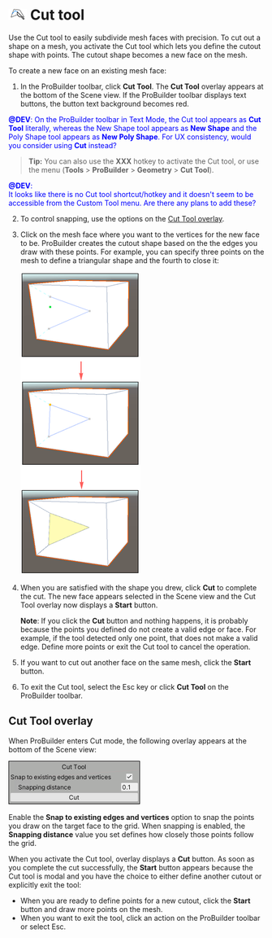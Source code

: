 # ![Cut Tool icon](images/icons/Cut_Tool.png) Cut tool

Use the Cut tool to easily subdivide mesh faces with precision. To cut out a shape on a mesh, you activate the Cut tool which lets you define the cutout shape with points. The cutout shape becomes a new face on the mesh.

To create a new face on an existing mesh face:

1. In the ProBuilder toolbar, click **Cut Tool**. The **Cut Tool** overlay appears at the bottom of the Scene view. If the ProBuilder toolbar displays text buttons, the button text background becomes red.

  <span style="color:blue">**@DEV**: On the ProBuilder toolbar in Text Mode, the Cut tool appears as **Cut Tool** literally, whereas the New Shape tool appears as **New Shape** and the Poly Shape tool appears as **New Poly Shape**. For UX consistency, would you consider using **Cut** instead?</span>

  > **Tip:** You can also use the **XXX** hotkey to activate the Cut tool, or use the menu (**Tools** > **ProBuilder** > **Geometry** > **Cut Tool**).

  <span style="color:blue;">**@DEV**: <br/>It looks like there is no Cut tool shortcut/hotkey and it doesn't seem to be accessible from the Custom Tool menu. Are there any plans to add these? </span>

2. To control snapping, use the options on the [Cut Tool overlay](#cut_overlay).

3. Click on the mesh face where you want to the vertices for the new face to be. ProBuilder creates the cutout shape based on the the edges you draw with these points. For example, you can specify three points on the mesh to define a triangular shape and the fourth to close it:

	![Example of a triangular cutout on a face](images/cut-tool-example.png)

4. When you are satisfied with the shape you drew, click **Cut** to complete the cut. The new face appears selected in the Scene view and the Cut Tool overlay now displays a **Start** button.

	**Note**: If you click the **Cut** button and nothing happens, it is probably because the points you defined do not create a valid edge or face. For example, if the tool detected only one point, that does not make a valid edge. Define more points or exit the Cut tool to cancel the operation.

5. If you want to cut out another face on the same mesh, click the **Start** button.

6. To exit the Cut tool, select the Esc key or click **Cut Tool** on the ProBuilder toolbar.




<a name="cut_overlay"></a>

## Cut Tool overlay

When ProBuilder enters Cut mode, the following overlay appears at the bottom of the Scene view:

![Extra options for the Cut Tool](images/icons/Cut_Tool-overlay.png) 

Enable the **Snap to existing edges and vertices** option to snap the points you draw on the target face to the grid. When snapping is enabled, the **Snapping distance** value you set defines how closely those points follow the grid.

When you activate the Cut tool, overlay displays a **Cut** button. As soon as you complete the cut successfully, the **Start** button appears because the Cut tool is modal and you have the choice to either define another cutout or explicitly exit the tool:

* When you are ready to define points for a new cutout, click the **Start** button and draw more points on the mesh.
* When you want to exit the tool, click an action on the ProBuilder toolbar or select Esc.

